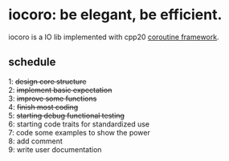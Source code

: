 # iocoro: be elegant, be efficient.  
iocoro is a IO lib implemented with cpp20 [coroutine framework](https://www.scs.stanford.edu/~dm/blog/c++-coroutines.pdf).  


## schedule
1: ~~design core structure~~  
2: ~~implement basic expectation~~  
3: ~~improve some functions~~  
4: ~~finish most coding~~   
5: ~~starting debug functional testing~~  
6: starting code traits for standardized use  
7: code some examples to show the power  
8: add comment  
9: write user documentation 